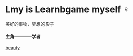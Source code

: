 # Lmy is Learnbgame myself	:female_sign:

美好的事物，梦想的影子

#### 主角————学者

[beauty](https://github.com/BlenderCN/Learnbgame/blob/master/All_In_One/LearnbdnelB/split_mirror_static_beauty.md)
